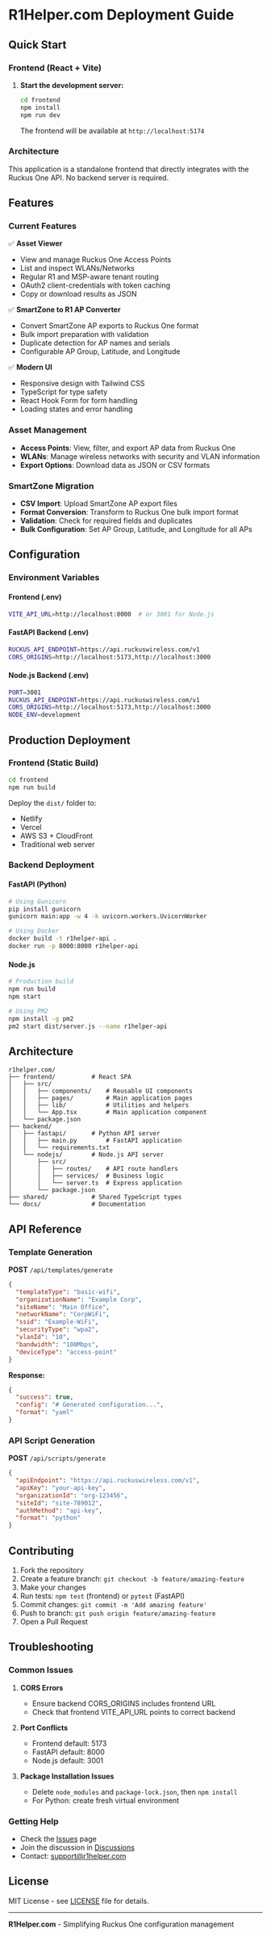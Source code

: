 # R1Helper.com Deployment Guide

## Quick Start

### Frontend (React + Vite)

1. **Start the development server:**
   ```bash
   cd frontend
   npm install
   npm run dev
   ```
   
   The frontend will be available at `http://localhost:5174`

### Architecture

This application is a standalone frontend that directly integrates with the Ruckus One API. No backend server is required.

## Features

### Current Features

✅ **Asset Viewer**
- View and manage Ruckus One Access Points
- List and inspect WLANs/Networks
- Regular R1 and MSP-aware tenant routing
- OAuth2 client-credentials with token caching
- Copy or download results as JSON

✅ **SmartZone to R1 AP Converter**
- Convert SmartZone AP exports to Ruckus One format
- Bulk import preparation with validation
- Duplicate detection for AP names and serials
- Configurable AP Group, Latitude, and Longitude

✅ **Modern UI**
- Responsive design with Tailwind CSS
- TypeScript for type safety
- React Hook Form for form handling
- Loading states and error handling

### Asset Management

- **Access Points**: View, filter, and export AP data from Ruckus One
- **WLANs**: Manage wireless networks with security and VLAN information
- **Export Options**: Download data as JSON or CSV formats

### SmartZone Migration

- **CSV Import**: Upload SmartZone AP export files
- **Format Conversion**: Transform to Ruckus One bulk import format
- **Validation**: Check for required fields and duplicates
- **Bulk Configuration**: Set AP Group, Latitude, and Longitude for all APs

## Configuration

### Environment Variables

#### Frontend (.env)
```bash
VITE_API_URL=http://localhost:8000  # or 3001 for Node.js
```

#### FastAPI Backend (.env)
```bash
RUCKUS_API_ENDPOINT=https://api.ruckuswireless.com/v1
CORS_ORIGINS=http://localhost:5173,http://localhost:3000
```

#### Node.js Backend (.env)
```bash
PORT=3001
RUCKUS_API_ENDPOINT=https://api.ruckuswireless.com/v1
CORS_ORIGINS=http://localhost:5173,http://localhost:3000
NODE_ENV=development
```

## Production Deployment

### Frontend (Static Build)

```bash
cd frontend
npm run build
```

Deploy the `dist/` folder to:
- Netlify
- Vercel  
- AWS S3 + CloudFront
- Traditional web server

### Backend Deployment

#### FastAPI (Python)
```bash
# Using Gunicorn
pip install gunicorn
gunicorn main:app -w 4 -k uvicorn.workers.UvicornWorker

# Using Docker
docker build -t r1helper-api .
docker run -p 8000:8000 r1helper-api
```

#### Node.js
```bash
# Production build
npm run build
npm start

# Using PM2
npm install -g pm2
pm2 start dist/server.js --name r1helper-api
```

## Architecture

```
r1helper.com/
├── frontend/          # React SPA
│   ├── src/
│   │   ├── components/    # Reusable UI components
│   │   ├── pages/         # Main application pages
│   │   ├── lib/           # Utilities and helpers
│   │   └── App.tsx        # Main application component
│   └── package.json
├── backend/
│   ├── fastapi/       # Python API server
│   │   ├── main.py        # FastAPI application
│   │   └── requirements.txt
│   └── nodejs/        # Node.js API server  
│       ├── src/
│       │   ├── routes/    # API route handlers
│       │   ├── services/  # Business logic
│       │   └── server.ts  # Express application
│       └── package.json
├── shared/            # Shared TypeScript types
└── docs/              # Documentation
```

## API Reference

### Template Generation

**POST** `/api/templates/generate`

```json
{
  "templateType": "basic-wifi",
  "organizationName": "Example Corp",
  "siteName": "Main Office", 
  "networkName": "CorpWiFi",
  "ssid": "Example-WiFi",
  "securityType": "wpa2",
  "vlanId": "10",
  "bandwidth": "100Mbps",
  "deviceType": "access-point"
}
```

**Response:**
```json
{
  "success": true,
  "config": "# Generated configuration...",
  "format": "yaml"
}
```

### API Script Generation

**POST** `/api/scripts/generate`

```json
{
  "apiEndpoint": "https://api.ruckuswireless.com/v1",
  "apiKey": "your-api-key",
  "organizationId": "org-123456",
  "siteId": "site-789012", 
  "authMethod": "api-key",
  "format": "python"
}
```

## Contributing

1. Fork the repository
2. Create a feature branch: `git checkout -b feature/amazing-feature`
3. Make your changes
4. Run tests: `npm test` (frontend) or `pytest` (FastAPI)
5. Commit changes: `git commit -m 'Add amazing feature'`
6. Push to branch: `git push origin feature/amazing-feature`
7. Open a Pull Request

## Troubleshooting

### Common Issues

1. **CORS Errors**
   - Ensure backend CORS_ORIGINS includes frontend URL
   - Check that frontend VITE_API_URL points to correct backend

2. **Port Conflicts**
   - Frontend default: 5173
   - FastAPI default: 8000  
   - Node.js default: 3001

3. **Package Installation Issues**
   - Delete `node_modules` and `package-lock.json`, then `npm install`
   - For Python: create fresh virtual environment

### Getting Help

- Check the [Issues](https://github.com/yourusername/r1helper/issues) page
- Join the discussion in [Discussions](https://github.com/yourusername/r1helper/discussions)
- Contact: [support@r1helper.com](mailto:support@r1helper.com)

## License

MIT License - see [LICENSE](LICENSE) file for details.

---

**R1Helper.com** - Simplifying Ruckus One configuration management
